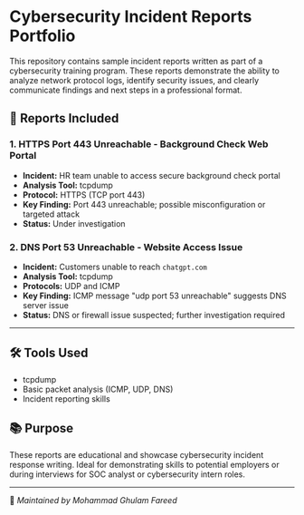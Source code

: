 # Cybersecurity Incident Reports Portfolio

This repository contains sample incident reports written as part of a cybersecurity training program. These reports demonstrate the ability to analyze network protocol logs, identify security issues, and clearly communicate findings and next steps in a professional format.

## 📄 Reports Included

### 1. HTTPS Port 443 Unreachable - Background Check Web Portal
- **Incident:** HR team unable to access secure background check portal
- **Analysis Tool:** tcpdump
- **Protocol:** HTTPS (TCP port 443)
- **Key Finding:** Port 443 unreachable; possible misconfiguration or targeted attack
- **Status:** Under investigation

### 2. DNS Port 53 Unreachable - Website Access Issue
- **Incident:** Customers unable to reach `chatgpt.com`
- **Analysis Tool:** tcpdump
- **Protocols:** UDP and ICMP
- **Key Finding:** ICMP message "udp port 53 unreachable" suggests DNS server issue
- **Status:** DNS or firewall issue suspected; further investigation required

---

## 🛠 Tools Used
- tcpdump
- Basic packet analysis (ICMP, UDP, DNS)
- Incident reporting skills

## 📚 Purpose
These reports are educational and showcase cybersecurity incident response writing. Ideal for demonstrating skills to potential employers or during interviews for SOC analyst or cybersecurity intern roles.

---

🧠 *Maintained by Mohammad Ghulam Fareed*
